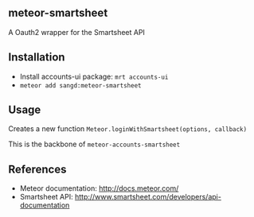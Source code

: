 meteor-smartsheet
-----------

A Oauth2 wrapper for the Smartsheet API

Installation
-----------

* Install accounts-ui package: `mrt accounts-ui`
* `meteor add sangd:meteor-smartsheet`

Usage
-----------

Creates a new function `Meteor.loginWithSmartsheet(options, callback)`

This is the backbone of `meteor-accounts-smartsheet`

References
-----------
* Meteor documentation: http://docs.meteor.com/
* Smartsheet API: http://www.smartsheet.com/developers/api-documentation
